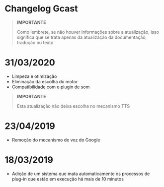 # Changelog Gcast

>**IMPORTANTE**
>
>Como lembrete, se não houver informações sobre a atualização, isso significa que se trata apenas da atualização da documentação, tradução ou texto

# 31/03/2020

- Limpeza e otimização
- Eliminação da escolha do motor
- Compatibilidade com o plugin de som

>**IMPORTANTE**
>
>Esta atualização não deixa escolha no mecanismo TTS


# 23/04/2019

- Remoção do mecanismo de voz do Google

# 18/03/2019

- Adição de um sistema que mata automaticamente os processos de plug-in que estão em execução há mais de 10 minutos
